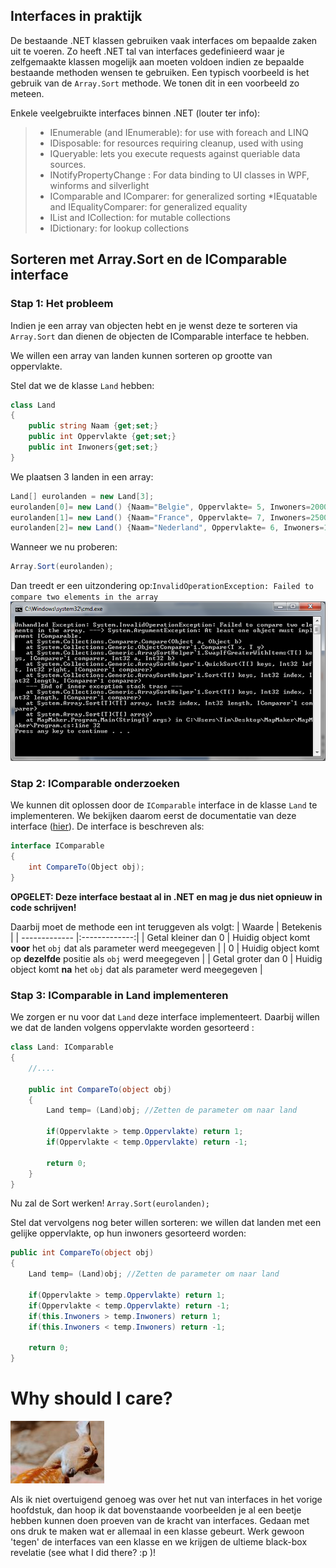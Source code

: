 ## Interfaces in praktijk
De bestaande .NET klassen gebruiken vaak interfaces om bepaalde zaken uit te voeren. Zo heeft .NET tal van interfaces gedefinieerd waar je zelfgemaakte klassen mogelijk aan moeten voldoen indien ze bepaalde bestaande methoden wensen te gebruiken. Een typisch voorbeeld is het gebruik van de ``Array.Sort`` methode. We tonen dit in een voorbeeld zo meteen.

Enkele veelgebruikte interfaces binnen .NET (louter ter info):
> * IEnumerable (and IEnumerable): for use with foreach and LINQ
> * IDisposable: for resources requiring cleanup, used with using
> * IQueryable: lets you execute requests against queriable data sources.
> * INotifyPropertyChange : For data binding to UI classes in WPF, winforms and silverlight
> * IComparable and IComparer: for generalized sorting
> *IEquatable and IEqualityComparer: for generalized equality
> * IList and ICollection: for mutable collections
> * IDictionary: for lookup collections

## Sorteren met Array.Sort en de IComparable interface
### Stap 1: Het probleem
Indien je een array van objecten hebt en je wenst deze te sorteren via ``Array.Sort`` dan dienen de objecten de IComparable interface te hebben. 

We willen een array van landen kunnen sorteren op grootte van oppervlakte.

Stel dat we de klasse ``Land`` hebben:
```csharp
class Land
{
    public string Naam {get;set;}
    public int Oppervlakte {get;set;}
    public int Inwoners{get;set;}
}
```
We plaatsen 3 landen in een array:
```csharp
Land[] eurolanden = new Land[3];
eurolanden[0]= new Land() {Naam="Belgie", Oppervlakte= 5, Inwoners=2000};
eurolanden[1]= new Land() {Naam="France", Oppervlakte= 7, Inwoners=2500};
eurolanden[2]= new Land() {Naam="Nederland", Oppervlakte= 6, Inwoners=1800};
```
Wanneer we nu proberen:
```csharp
Array.Sort(eurolanden);
```
Dan treedt er een uitzondering op:``InvalidOperationException: Failed to compare two elements in the array`` 
![](../assets/9_interfaces/interfaceexep.png)

### Stap 2: IComparable onderzoeken
We kunnen dit oplossen door de ``IComparable`` interface in de klasse ``Land`` te implementeren. We bekijken daarom eerst de documentatie van deze interface ([hier](https://msdn.microsoft.com/en-us/library/system.icomparable.aspx)).
De interface is beschreven als:
```csharp
interface IComparable
{
    int CompareTo(Object obj);
}
```

**OPGELET: Deze interface bestaat al in .NET en mag je dus niet opnieuw in code schrijven!**


Daarbij moet de methode een int  teruggeven als volgt:
| Waarde        | Betekenis           |
| ------------- |:-------------:| 
| Getal kleiner dan 0      | Huidig object komt **voor** het ``obj`` dat als parameter werd meegegeven | 
|  0      | Huidig object komt op **dezelfde** positie als  ``obj``  werd meegegeven | 
| Getal groter dan 0      | Huidig object komt **na** het ``obj`` dat als parameter werd meegegeven | 

### Stap 3: IComparable in Land implementeren
We zorgen er nu voor dat ``Land`` deze interface implementeert. Daarbij willen we dat de landen volgens oppervlakte worden gesorteerd :
```csharp
class Land: IComparable
{
    //....

    public int CompareTo(object obj)
    {
        Land temp= (Land)obj; //Zetten de parameter om naar land

        if(Oppervlakte > temp.Oppervlakte) return 1;
        if(Oppervlakte < temp.Oppervlakte) return -1;
    
        return 0;
    }
}
```

Nu zal de Sort werken! ``Array.Sort(eurolanden);``


Stel dat vervolgens nog beter willen sorteren: we willen dat landen met een gelijke oppervlakte, op hun inwoners gesorteerd worden:
```csharp
public int CompareTo(object obj)
{
    Land temp= (Land)obj; //Zetten de parameter om naar land

    if(Oppervlakte > temp.Oppervlakte) return 1;
    if(Oppervlakte < temp.Oppervlakte) return -1;
    if(this.Inwoners > temp.Inwoners) return 1;
    if(this.Inwoners < temp.Inwoners) return -1;
    
    return 0;
}
```

# Why should I care?
![](../assets/care.jpg)

Als ik niet overtuigend genoeg was over het nut van interfaces in het vorige hoofdstuk, dan hoop ik dat bovenstaande voorbeelden je al een beetje hebben kunnen doen proeven van de kracht van interfaces. Gedaan met ons druk te maken wat er allemaal in een klasse gebeurt. Werk gewoon 'tegen' de interfaces van een klasse en we krijgen de ultieme black-box revelatie (see what I did there? :p )!